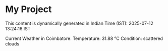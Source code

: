 # My Project

This content is dynamically generated in Indian Time (IST): 2025-07-12 13:24:16 IST


Current Weather in Coimbatore:
Temperature: 31.88 °C
Condition: scattered clouds
